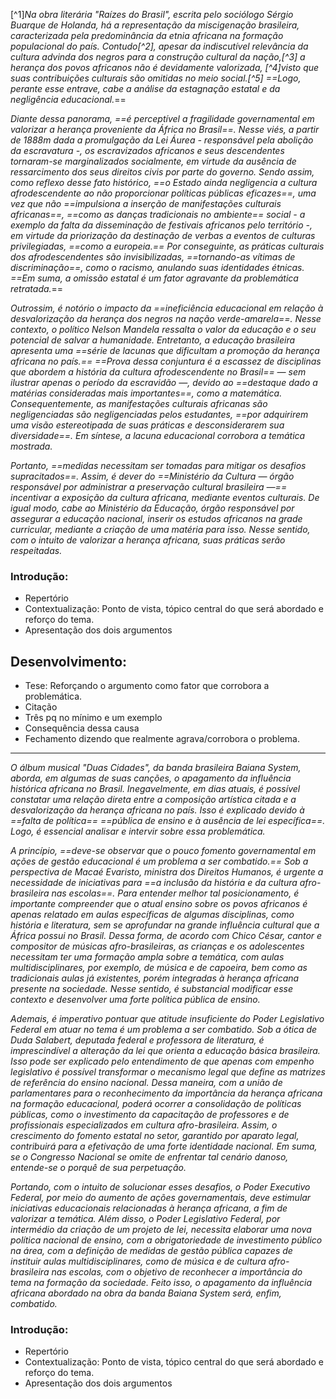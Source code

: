 [^1]_Na obra literária "Raízes do Brasil", escrita pelo sociólogo Sérgio Buarque de Holanda, há a representação da miscigenação brasileira, caracterizada pela predominância da etnia africana na formação populacional do país. Contudo[^2], apesar da indiscutível relevância da cultura advinda dos negros para a construção cultural da nação,[^3] a herança dos povos africanos não é devidamente valorizada, [^4]visto que suas contribuições culturais são omitidas no meio social.[^5] ==Logo, perante esse entrave, cabe a análise da estagnação estatal e da negligência educacional._==

_Diante dessa panorama, ==é perceptível a fragilidade governamental em valorizar a herança proveniente da África no Brasil==. Nesse viés, a partir de 1888m dada a promulgação da Lei Áurea - responsável pela abolição da escravatura -, os escravizados africanos e seus descendentes tornaram-se marginalizados socialmente, em virtude da ausência de ressarcimento dos seus direitos civis por parte do governo. Sendo assim, como reflexo desse fato histórico, ==o Estado ainda negligencia a cultura afrodescendente ao não proporcionar políticas públicas eficazes==, uma vez que não ==impulsiona a inserção de manifestações culturais africanas==, ==como as danças tradicionais no ambiente== social - a exemplo da falta da disseminação de festivais africanos pelo território -, em virtude da priorização da destinação de verbas a eventos de culturas privilegiadas, ==como a europeia.== Por conseguinte, as práticas culturais dos afrodescendentes são invisibilizadas, ==tornando-as vítimas de discriminação==, como o racismo, anulando suas identidades étnicas. ==Em suma, a omissão estatal é um fator agravante da problemática retratada._==

_Outrossim, é notório o impacto da ==ineficiência educacional em relação à desvalorização da herança dos negros na nação verde-amarela==. Nesse contexto, o político Nelson Mandela ressalta o valor da educação e o seu potencial de salvar a humanidade. Entretanto, a educação brasileira apresenta uma ==série de lacunas que dificultam a promoção da herança africana no país.== ==Prova dessa conjuntura é a escassez de disciplinas que abordem a história da cultura afrodescendente no Brasil== — sem ilustrar apenas o período da escravidão —, devido ao ==destaque dado a matérias consideradas mais importantes==, como a matemática. Consequentemente, as manifestações culturais africanas são negligenciadas são negligenciadas pelos estudantes, ==por adquirirem uma visão estereotipada de suas práticas e desconsiderarem sua diversidade==. Em síntese, a lacuna educacional corrobora a temática mostrada._

_Portanto, ==medidas necessitam ser tomadas para mitigar os desafios supracitados==. Assim, é dever do ==Ministério da Cultura — órgão responsável por administrar a preservação cultural brasileira —== incentivar a exposição da cultura africana, mediante eventos culturais. De igual modo, cabe ao Ministério da Educação, órgão responsável por assegurar a educação nacional, inserir os estudos africanos na grade curricular, mediante a criação de uma matéria para isso. Nesse sentido, com o intuito de valorizar a herança africana, suas práticas serão respeitadas._

### Introdução:
- Repertório
- Contextualização: Ponto de vista, tópico central do que será abordado e reforço do tema. 
- Apresentação dos dois argumentos

## Desenvolvimento:
- Tese: Reforçando o argumento como fator que corrobora a problemática.
- Citação
- Três pq no mínimo e um exemplo 
- Consequência dessa causa
- Fechamento dizendo que realmente agrava/corrobora o problema. 

---

_O álbum musical "Duas Cidades", da banda brasileira Baiana System, aborda, em algumas de suas canções, o apagamento da influência histórica africana no Brasil. Inegavelmente, em dias atuais, é possível constatar uma relação direta entre a composição artística citada e a desvalorização da herança africana no país. Isso é explicado devido à ==falta de política== ==pública de ensino e à ausência de lei específica==. Logo, é essencial analisar e intervir sobre essa problemática._

_A princípio, ==deve-se observar que o pouco fomento governamental em ações de gestão educacional é um problema a ser combatido.== Sob a perspectiva de Macaé Evaristo, ministra dos Direitos Humanos, é urgente a necessidade de iniciativas para ==a inclusão da história e da cultura afro-brasileira nas escolas==. Para entender melhor tal posicionamento, é importante compreender que o atual ensino sobre os povos africanos é apenas relatado em aulas específicas de algumas disciplinas, como história e literatura, sem se aprofundar na grande influência cultural que a África possui no Brasil. Dessa forma, de acordo com Chico César, cantor e compositor de músicas afro-brasileiras, as crianças e os adolescentes necessitam ter uma formação ampla sobre a temática, com aulas multidisciplinares, por exemplo, de música e de capoeira, bem como as tradicionais aulas já existentes, porém integradas à herança africana presente na sociedade. Nesse sentido, é substancial modificar esse contexto e desenvolver uma forte política pública de ensino._

_Ademais, é imperativo pontuar que atitude insuficiente do Poder Legislativo Federal em atuar no tema é um problema a ser combatido. Sob a ótica de Duda Salabert, deputada federal e professora de literatura, é imprescindível a alteração da lei que orienta a educação básica brasileira. Isso pode ser explicado pelo entendimento de que apenas com empenho legislativo é possível transformar o mecanismo legal que define as matrizes de referência do ensino nacional. Dessa maneira, com a união de parlamentares para o reconhecimento da importância da herança africana na formação educacional, poderá ocorrer a consolidação de políticas públicas, como o investimento da capacitação de professores e de profissionais especializados em cultura afro-brasileira. Assim, o crescimento do fomento estatal no setor, garantido por aparato legal, contribuirá para a efetivação de uma forte identidade nacional. Em suma, se o Congresso Nacional se omite de enfrentar tal cenário danoso, entende-se o porquê de sua perpetuação._

_Portando, com o intuito de solucionar esses desafios, o Poder Executivo Federal, por meio do aumento de ações governamentais, deve estimular iniciativas educacionais relacionadas à herança africana, a fim de valorizar a temática. Além disso, o Poder Legislativo Federal, por intermédio da criação de um projeto de lei, necessita elaborar uma nova política nacional de ensino, com a obrigatoriedade de investimento público na área, com a definição de medidas de gestão pública capazes de instituir aulas multidisciplinares, como de música e de cultura afro-brasileira nas escolas, com o objetivo de reconhecer a importância do tema na formação da sociedade. Feito isso, o apagamento da influência africana abordado na obra da banda Baiana System será, enfim, combatido._

### Introdução:
- Repertório
- Contextualização: Ponto de vista, tópico central do que será abordado e reforço do tema. 
- Apresentação dos dois argumentos